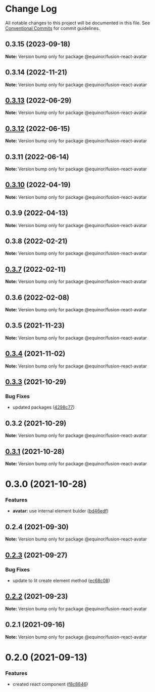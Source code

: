 # Change Log

All notable changes to this project will be documented in this file.
See [Conventional Commits](https://conventionalcommits.org) for commit guidelines.

## 0.3.15 (2023-09-18)

**Note:** Version bump only for package @equinor/fusion-react-avatar





## 0.3.14 (2022-11-21)

**Note:** Version bump only for package @equinor/fusion-react-avatar





## [0.3.13](https://github.com/equinor/fusion-react-components/compare/@equinor/fusion-react-avatar@0.3.12...@equinor/fusion-react-avatar@0.3.13) (2022-06-29)

**Note:** Version bump only for package @equinor/fusion-react-avatar





## [0.3.12](https://github.com/equinor/fusion-react-components/compare/@equinor/fusion-react-avatar@0.3.11...@equinor/fusion-react-avatar@0.3.12) (2022-06-15)

**Note:** Version bump only for package @equinor/fusion-react-avatar





## 0.3.11 (2022-06-14)

**Note:** Version bump only for package @equinor/fusion-react-avatar





## [0.3.10](https://github.com/equinor/fusion-react-components/compare/@equinor/fusion-react-avatar@0.3.9...@equinor/fusion-react-avatar@0.3.10) (2022-04-19)

**Note:** Version bump only for package @equinor/fusion-react-avatar





## 0.3.9 (2022-04-13)

**Note:** Version bump only for package @equinor/fusion-react-avatar





## 0.3.8 (2022-02-21)

**Note:** Version bump only for package @equinor/fusion-react-avatar





## [0.3.7](https://github.com/equinor/fusion-react-components/compare/@equinor/fusion-react-avatar@0.3.6...@equinor/fusion-react-avatar@0.3.7) (2022-02-11)

**Note:** Version bump only for package @equinor/fusion-react-avatar





## 0.3.6 (2022-02-08)

**Note:** Version bump only for package @equinor/fusion-react-avatar





## 0.3.5 (2021-11-23)

**Note:** Version bump only for package @equinor/fusion-react-avatar





## [0.3.4](https://github.com/equinor/fusion-react-components/compare/@equinor/fusion-react-avatar@0.3.3...@equinor/fusion-react-avatar@0.3.4) (2021-11-02)

**Note:** Version bump only for package @equinor/fusion-react-avatar





## [0.3.3](https://github.com/equinor/fusion-react-components/compare/@equinor/fusion-react-avatar@0.3.2...@equinor/fusion-react-avatar@0.3.3) (2021-10-29)


### Bug Fixes

* updated packages ([4298c77](https://github.com/equinor/fusion-react-components/commit/4298c778c4c5385398a92d8b71feee3b17ba64c0))





## 0.3.2 (2021-10-29)

**Note:** Version bump only for package @equinor/fusion-react-avatar





## [0.3.1](https://github.com/equinor/fusion-react-components/compare/@equinor/fusion-react-avatar@0.3.0...@equinor/fusion-react-avatar@0.3.1) (2021-10-28)

**Note:** Version bump only for package @equinor/fusion-react-avatar





# 0.3.0 (2021-10-28)


### Features

* **avatar:** use internal element buider ([bd46edf](https://github.com/equinor/fusion-react-components/commit/bd46edfe7ab1116b91ab000c7542c9ae8c5b8f24))





## 0.2.4 (2021-09-30)

**Note:** Version bump only for package @equinor/fusion-react-avatar





## [0.2.3](https://github.com/equinor/fusion-react-components/compare/@equinor/fusion-react-avatar@0.2.2...@equinor/fusion-react-avatar@0.2.3) (2021-09-27)


### Bug Fixes

* update to lit create element method ([ec68c08](https://github.com/equinor/fusion-react-components/commit/ec68c08d5cbcba43a1b8ca064cccc73662f17421))





## [0.2.2](https://github.com/equinor/fusion-react-components/compare/@equinor/fusion-react-avatar@0.2.1...@equinor/fusion-react-avatar@0.2.2) (2021-09-23)

**Note:** Version bump only for package @equinor/fusion-react-avatar





## 0.2.1 (2021-09-16)

**Note:** Version bump only for package @equinor/fusion-react-avatar





# 0.2.0 (2021-09-13)


### Features

* created react component ([f8c8846](https://github.com/equinor/fusion-react-components/commit/f8c88469f335ca963d578b3aba364bfa33faa0b2))
